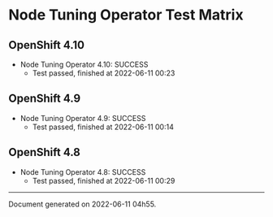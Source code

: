 
Node Tuning Operator Test Matrix
================================

OpenShift 4.10
--------------



* Node Tuning Operator 4.10: SUCCESS
  - Test passed, finished at 2022-06-11 00:23






OpenShift 4.9
-------------



* Node Tuning Operator 4.9: SUCCESS
  - Test passed, finished at 2022-06-11 00:14






OpenShift 4.8
-------------



* Node Tuning Operator 4.8: SUCCESS
  - Test passed, finished at 2022-06-11 00:29






---
Document generated on 2022-06-11 04h55.
